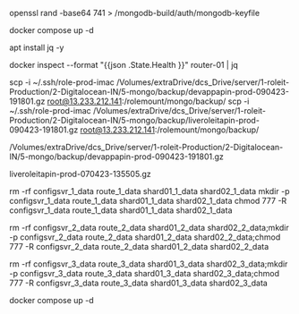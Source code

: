 openssl rand -base64 741 > /mongodb-build/auth/mongodb-keyfile

docker compose up -d

apt install jq -y

docker inspect --format "{{json .State.Health }}" router-01 | jq


scp -i ~/.ssh/role-prod-imac /Volumes/extraDrive/dcs_Drive/server/1-roleit-Production/2-Digitalocean-IN/5-mongo/backup/devappapin-prod-090423-191801.gz root@13.233.212.141:/rolemount/mongo/backup/
scp -i ~/.ssh/role-prod-imac /Volumes/extraDrive/dcs_Drive/server/1-roleit-Production/2-Digitalocean-IN/5-mongo/backup/liveroleitapin-prod-090423-191801.gz root@13.233.212.141:/rolemount/mongo/backup/

/Volumes/extraDrive/dcs_Drive/server/1-roleit-Production/2-Digitalocean-IN/5-mongo/backup/devappapin-prod-090423-191801.gz

liveroleitapin-prod-070423-135505.gz

rm -rf configsvr_1_data route_1_data  shard01_1_data shard02_1_data
mkdir -p configsvr_1_data route_1_data  shard01_1_data shard02_1_data
chmod 777 -R configsvr_1_data route_1_data  shard01_1_data shard02_1_data

rm -rf configsvr_2_data route_2_data  shard01_2_data shard02_2_data;mkdir -p configsvr_2_data route_2_data  shard01_2_data shard02_2_data;chmod 777 -R configsvr_2_data route_2_data  shard01_2_data shard02_2_data


rm -rf configsvr_3_data route_3_data  shard01_3_data shard02_3_data;mkdir -p configsvr_3_data route_3_data  shard01_3_data shard02_3_data;chmod 777 -R configsvr_3_data route_3_data  shard01_3_data shard02_3_data

docker compose up -d